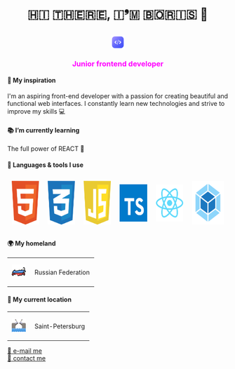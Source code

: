 <h1 align="center">🇭🇮 🇹🇭🇪🇷🇪, 🇮❜🇲 🇧🇴🇷🇮🇸 &#128075</h1>
<h2 align="center"><img src="./assets/icons/icon-code.png" style="vertical-align: middle;" height="32"/></h2>
<h3 align="center" style="color: #ff00ff ">Junior frontend developer</h3>
<h4>&#127993 My inspiration</h4>
<p>I'm an aspiring front-end developer with a passion for creating beautiful and functional web interfaces. I constantly learn new technologies and strive to improve my skills &#128187;</p>
<h4>&#128218 I’m currently learning</h4>
<p>The full power of REACT &#129470;</p>
<h4>&#128208 Languages & tools I use</h4>
<table style="border-collapse: collapse;">
        <tbody style="border: none;">
        <tr style="border: none;">
            <td style="border: none; padding: 10px;"><img src="./assets/icons/icon-html.svg" width="85" height="100"></td>
            <td style="border: none; padding: 10px;"><img src="./assets/icons/icon-css.svg" width="85" height="100"></td>
            <td style="border: none; padding: 10px;"><img src="./assets/icons/icon-javascript.svg" width="85" height="100"></td>
            <td style="border: none; padding: 10px;"><img src="./assets/icons/icon-typescript.svg" width="85" height="85"></td>
            <td style="border: none; padding: 10px;"><img src="./assets/icons/icon-react.svg" width="85" height="85"></td>
            <td style="border: none; padding: 10px;"><img src="./assets/icons/icon-webpack.svg" width="100" height="100"></td>
        </tr>
        <tbody/>
    </table>
<h4>&#127757; My homeland</h4>
<table style="border-collapse: collapse;">
        <tr style="border: none;">
            <td style="border: none; padding: 10px;"><img src="./assets/icons/icon-russia.png" height="32"></td>
            <td style="border: none; padding: 10px;"><p>Russian Federation</p></td>
        </tr>
</table>
<h4>&#128205; My current location</h4>
<table style="border-collapse: collapse;">
        <tr style="border: none;">
            <td style="border: none; padding: 10px;"><img src="./assets/icons/icon-bridge.png" height="32"></td>
            <td style="border: none; padding: 10px;"><p>Saint-Petersburg</p></td>
        </tr>
</table>
<a href="mailto:butorinb.g.main@gmail.com" target="_blank">&#128231; e-mail me</a><br>
<a href="https://t.me/Boris_Butorin" target="_blank">&#128172; contact me</a>

